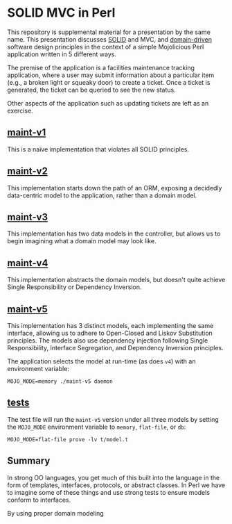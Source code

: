# SOLID MVC in Perl

This repository is supplemental material for a presentation by the same name. This presentation discusses [SOLID](http://butunclebob.com/ArticleS.UncleBob.PrinciplesOfOod) and MVC, and [domain-driven](https://www.amazon.com/Domain-Driven-Design-Tackling-Complexity-Software/dp/0321125215) software design principles in the context of a simple Mojolicious Perl application written in 5 different ways.

The premise of the application is a facilities maintenance tracking application, where a user may submit information about a particular item (e.g., a broken light or squeaky door) to create a ticket. Once a ticket is generated, the ticket can be queried to see the new status.

Other aspects of the application such as updating tickets are left as an exercise.

## [maint-v1](maint-v1)

This is a naïve implementation that violates all SOLID principles.

## [maint-v2](maint-v2)

This implementation starts down the path of an ORM, exposing a decidedly data-centric model to the application, rather than a domain model.

## [maint-v3](maint-v3)

This implementation has two data models in the controller, but allows us to begin imagining what a domain model may look like.

## [maint-v4](maint-v4)

This implementation abstracts the domain models, but doesn't quite achieve Single Responsibility or Dependency Inversion.

## [maint-v5](maint-v5)

This implementation has 3 distinct models, each implementing the same interface, allowing us to adhere to Open-Closed and Liskov Substitution principles. The models also use dependency injection following Single Responsibility, Interface Segregation, and Dependency Inversion principles.

The application selects the model at run-time (as does `v4`) with an environment variable:

    MOJO_MODE=memory ./maint-v5 daemon

## [tests](t/model.t)

The test file will run the `maint-v5` version under all three models by setting the `MOJO_MODE` environment variable to `memory`, `flat-file`, or `db`:

    MOJO_MODE=flat-file prove -lv t/model.t

## Summary

In strong OO languages, you get much of this built into the language in the form of templates, interfaces, protocols, or abstract classes. In Perl we have to imagine some of these things and use strong tests to ensure models conform to interfaces.

By using proper domain modeling